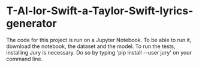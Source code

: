 # T-AI-lor-Swift-a-Taylor-Swift-lyrics-generator

The code for this project is run on a Jupyter Notebook. To be able to run it, download the notebook, the dataset and the model. To run the tests, installing Jury is necessary. Do so by typing 'pip install --user jury' on your command line.